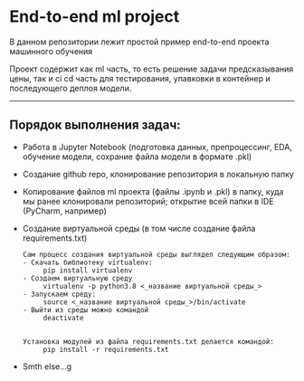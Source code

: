 # End-to-end ml project
В данном репозитории лежит простой пример end-to-end проекта машинного обучения

Проект содержит как ml часть, то есть решение задачи предсказывания цены,
так и ci cd часть для тестирования, упавковки в контейнер и последующего деплоя модели.


--------
## Порядок выполнения задач:
- Работа в Jupyter Notebook (подготовка данных, препроцессинг, EDA, обучение модели, сохрание файла модели в формате .pkl)
- Создание github repo, клонирование репозитория в локальную папку
- Копирование файлов ml проекта (файлы .ipynb и .pkl) в папку, куда мы ранее клонировали репозиторий; открытие всей папки в IDE (PyCharm, например)
- Создание виртуальной среды (в том числе создание файла requirements.txt)

      Сам процесс создания виртуальной среды выглядел следующим образом:
      - Скачать библиотеку virtualenv:
           pip install virtualenv
      - Создаем виртуальную среду
           virtualenv -p python3.8 <_название виртуальной среды_>
      - Запускаем среду:
           source <_название виртуальной среды_>/bin/activate
      - Выйти из среды можно командой
           deactivate


      Установка модулей из файла requirements.txt делается командой:
           pip install -r requirements.txt

- Smth else...g